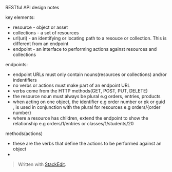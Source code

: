 RESTful API design notes 

key elements:
- resource - object or asset 
- collections - a set of resources 
- url(uri) - an identifying or locating path to a resouce or collection. This is different from an endpoint 
- endpoint - an interface to performing actions against resources and collections

endpoints:
 - endpoint URLs must only contain nouns(resources or collections) and/or indentifiers
 - no verbs or actions must make part of an endpoint URL
 - verbs come from the HTTP methods(GET, POST, PUT, DELETE)
 - the resource noun must always be plural e.g orders, entries, products
 - when acting on one object, the identifier e.g order number or pk or guid , is used in conjunction with the plural for resources e.g orders/{order number}
 - where a resource has children,  extend the endpoint to show the relationship  e.g orders/1/entries or classes/1/students/20
 
 methods(actions)
 - these are the verbs that define the actions to be performed against an object
 - 
 




> Written with [StackEdit](https://stackedit.io/).
<!--stackedit_data:
eyJoaXN0b3J5IjpbLTEyNzk0OTcyMDksLTYxOTM5NjIxLDIxND
E1NjEzNThdfQ==
-->